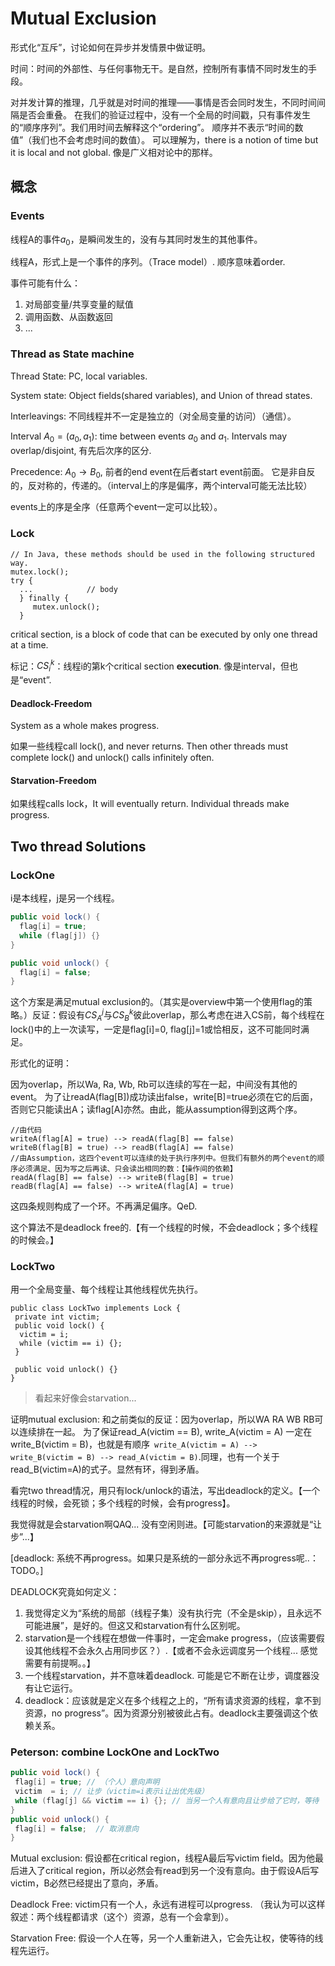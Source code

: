 # Mutual Exclusion

形式化“互斥”，讨论如何在异步并发情景中做证明。

时间：时间的外部性、与任何事物无干。是自然，控制所有事情不同时发生的手段。

对并发计算的推理，几乎就是对时间的推理——事情是否会同时发生，不同时间间隔是否会重叠。
在我们的验证过程中，没有一个全局的时间戳，只有事件发生的“顺序序列”。我们用时间去解释这个“ordering”。
顺序并不表示“时间的数值”（我们也不会考虑时间的数值）。
可以理解为，there is a notion of time but it is local and not global. 像是广义相对论中的那样。

## 概念

### Events

线程A的事件$a_0$，是瞬间发生的，没有与其同时发生的其他事件。

线程A，形式上是一个事件的序列。（Trace model）. 顺序意味着order.

事件可能有什么：
1. 对局部变量/共享变量的赋值
2. 调用函数、从函数返回
3. ...

### Thread as State machine 

Thread State: PC, local variables.

System state: Object fields(shared variables), and Union of thread states.

Interleavings: 不同线程并不一定是独立的（对全局变量的访问）（通信）。

Interval $A_0 = (a_0, a_1)$: time between events $a_0$ and $a_1$. Intervals may overlap/disjoint, 有先后次序的区分.

Precedence: $A_0\rightarrow B_0$, 前者的end event在后者start event前面。
它是非自反的，反对称的，传递的。（interval上的序是偏序，两个interval可能无法比较）

events上的序是全序（任意两个event一定可以比较）。

### Lock

```
// In Java, these methods should be used in the following structured way.
mutex.lock();
try {
  ...            // body
  } finally {
     mutex.unlock();
  }

```

critical section, is a block of code that can be executed by only one thread at a time.

标记：$CS_i^k$：线程i的第k个critical section **execution**. 像是interval，但也是“event”.

#### Deadlock-Freedom

System as a whole makes progress.

如果一些线程call lock(), and never returns. Then other threads must complete lock() and unlock() calls infinitely often.


#### Starvation-Freedom

如果线程calls lock，It will eventually return. Individual threads make progress.

## Two thread Solutions

### LockOne

i是本线程，j是另一个线程。

```java
public void lock() {
  flag[i] = true;
  while (flag[j]) {}
}

public void unlock() {
  flag[i] = false;
}
```

这个方案是满足mutual exclusion的。（其实是overview中第一个使用flag的策略。）反证：假设有$CS_A^j$与$CS_B^k$彼此overlap，那么考虑在进入CS前，每个线程在lock()中的上一次读写，一定是flag[i]=0, flag[j]=1或恰相反，这不可能同时满足。

形式化的证明：

因为overlap，所以Wa, Ra, Wb, Rb可以连续的写在一起，中间没有其他的event。
为了让readA(flag[B])成功读出false，write[B]=true必须在它的后面，否则它只能读出A；读flag[A]亦然。由此，能从assumption得到这两个序。

```
//由代码
writeA(flag[A] = true) --> readA(flag[B] == false)
writeB(flag[B] = true) --> readB(flag[A] == false)
//由Assumption，这四个event可以连续的处于执行序列中。但我们有额外的两个event的顺序必须满足、因为写之后再读、只会读出相同的数：【操作间的依赖】
readA(flag[B] == false) --> writeB(flag[B] = true)
readB(flag[A] == false) --> writeA(flag[A] = true)
```

这四条规则构成了一个环。不再满足偏序。QeD.

这个算法不是deadlock free的.【有一个线程的时候，不会deadlock；多个线程的时候会。】

### LockTwo

用一个全局变量、每个线程让其他线程优先执行。

```
public class LockTwo implements Lock {
 private int victim;
 public void lock() {
  victim = i;
  while (victim == i) {}; 
 }

 public void unlock() {}
}
```

> 看起来好像会starvation...

证明mutual exclusion: 和之前类似的反证：因为overlap，所以WA RA WB RB可以连续排在一起。 为了保证read_A(victim == B), write_A(victim = A) 一定在 write_B(victim = B)，也就是有顺序` write_A(victim = A) -->  write_B(victim = B) --> read_A(victim = B)`.同理，也有一个关于read_B(victim=A)的式子。显然有环，得到矛盾。


看完two thread情况，用只有lock/unlock的语法，写出deadlock的定义。【一个线程的时候，会死锁；多个线程的时候，会有progress】。

我觉得就是会starvation啊QAQ... 没有空闲则进。【可能starvation的来源就是“让步”...】

[deadlock: 系统不再progress。如果只是系统的一部分永远不再progress呢..：TODO。]

DEADLOCK究竟如何定义：
1. 我觉得定义为“系统的局部（线程子集）没有执行完（不全是skip），且永远不可能进展”，是好的。但这又和starvation有什么区别呢。
2. starvation是一个线程在想做一件事时，一定会make progress，（应该需要假设其他线程不会永久占用同步区？）.【或者不会永远调度另一个线程... 感觉需要有前提啊。。】
3. 一个线程starvation，并不意味着deadlock. 可能是它不断在让步，调度器没有让它运行。
4. deadlock：应该就是定义在多个线程之上的，“所有请求资源的线程，拿不到资源，no progress”。因为资源分别被彼此占有。deadlock主要强调这个依赖关系。


### Peterson: combine LockOne and LockTwo

```java
public void lock() {
 flag[i] = true; // （个人）意向声明
 victim  = i; // 让步（victim=i表示i让出优先级） 
 while (flag[j] && victim == i) {}; // 当另一个人有意向且让步给了它时，等待
}
public void unlock() {
 flag[i] = false;  // 取消意向
}

```

Mutual exclusion: 假设都在critical region，线程A最后写victim field。因为他最后进入了critical region，所以必然会有read到另一个没有意向。由于假设A后写victim，B必然已经提出了意向，矛盾。

Deadlock Free: victim只有一个人，永远有进程可以progress. （我认为可以这样叙述：两个线程都请求（这个）资源，总有一个会拿到）。

Starvation Free: 假设一个人在等，另一个人重新进入，它会先让权，使等待的线程先运行。